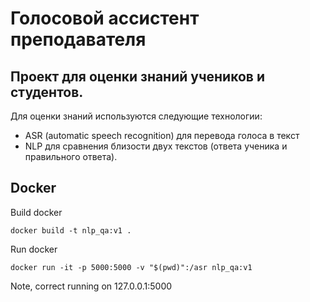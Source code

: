 # Голосовой ассистент преподавателя

## Проект для оценки знаний учеников и студентов.

Для оценки знаний используются следующие технологии:
* ASR (automatic speech recognition) для перевода голоса в текст
* NLP для сравнения близости двух текстов (ответа ученика и правильного ответа).


## Docker

Build docker
```
docker build -t nlp_qa:v1 .
```

Run docker
```
docker run -it -p 5000:5000 -v "$(pwd)":/asr nlp_qa:v1
```
Note, correct running on 127.0.0.1:5000  

